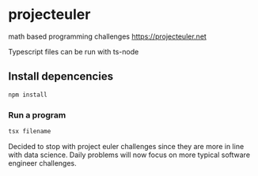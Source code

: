 # projecteuler
math based programming challenges https://projecteuler.net

Typescript files can be run with ts-node

## Install depencencies
```bash
npm install
```

### Run a program
``` bash
tsx filename
```

Decided to stop with project euler challenges since they are more in line with data science. Daily problems will now focus on more typical software engineer challenges.